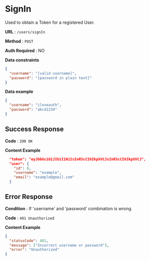 # SignIn

Used to obtain a Token for a registered User.

**URL** : `/users/signIn`

**Method** : `POST`

**Auth Required** : NO

**Data constraints**

```json
{
  "username": "[valid username]",
  "password": "[password in plain text]"
}
```

**Data example**

```json
{
  "username": "iloveauth",
  "password": "abcd1234"
}
```

## Success Response

**Code** : `200 OK`

**Content Example**

```json
  "token": "eyJhbGciOiJIUzI1NiIsInR5cCI6IkpXVCJsInR5cCI6IkpXVCJ",
  "user": {
    "id": 8,
    "username": "example",
    "email": "example@gmail.com"
  }
```

## Error Response

**Condition** : If 'username' and 'password' combination is wrong.

**Code** : `401 Unauthorized`

**Content Example**

```json
{
  "statusCode": 401,
  "message": ["Incorrect username or password"],
  "error": "Unauthorized"
}
```
